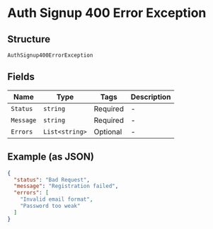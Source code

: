 
# Auth Signup 400 Error Exception

## Structure

`AuthSignup400ErrorException`

## Fields

| Name | Type | Tags | Description |
|  --- | --- | --- | --- |
| `Status` | `string` | Required | - |
| `Message` | `string` | Required | - |
| `Errors` | `List<string>` | Optional | - |

## Example (as JSON)

```json
{
  "status": "Bad Request",
  "message": "Registration failed",
  "errors": [
    "Invalid email format",
    "Password too weak"
  ]
}
```

